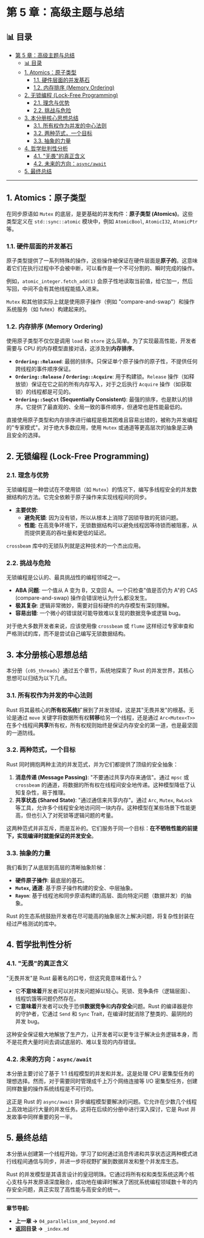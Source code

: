 ﻿# 第 5 章：高级主题与总结


## 📊 目录

- [第 5 章：高级主题与总结](#第-5-章高级主题与总结)
  - [📊 目录](#-目录)
  - [1. Atomics：原子类型](#1-atomics原子类型)
    - [1.1. 硬件层面的并发基石](#11-硬件层面的并发基石)
    - [1.2. 内存排序 (Memory Ordering)](#12-内存排序-memory-ordering)
  - [2. 无锁编程 (Lock-Free Programming)](#2-无锁编程-lock-free-programming)
    - [2.1. 理念与优势](#21-理念与优势)
    - [2.2. 挑战与危险](#22-挑战与危险)
  - [3. 本分册核心思想总结](#3-本分册核心思想总结)
    - [3.1. 所有权作为并发的中心法则](#31-所有权作为并发的中心法则)
    - [3.2. 两种范式，一个目标](#32-两种范式一个目标)
    - [3.3. 抽象的力量](#33-抽象的力量)
  - [4. 哲学批判性分析](#4-哲学批判性分析)
    - [4.1. "无畏"的真正含义](#41-无畏的真正含义)
    - [4.2. 未来的方向：`async/await`](#42-未来的方向asyncawait)
  - [5. 最终总结](#5-最终总结)

---

## 1. Atomics：原子类型

在同步原语如 `Mutex` 的底层，是更基础的并发构件：**原子类型 (Atomics)**。这些类型定义在 `std::sync::atomic` 模块中，例如 `AtomicBool`, `AtomicI32`, `AtomicPtr` 等。

### 1.1. 硬件层面的并发基石

原子类型提供了一系列特殊的操作，这些操作被保证在硬件层面是**原子的**。这意味着它们在执行过程中不会被中断，可以看作是一个不可分割的、瞬时完成的操作。

例如，`atomic_integer.fetch_add(1)` 会原子性地读取当前值，给它加一，然后写回，中间不会有其他线程能插入进来。

`Mutex` 和其他锁实际上就是使用原子操作（例如 "compare-and-swap"）和操作系统服务（如 futex）构建起来的。

### 1.2. 内存排序 (Memory Ordering)

使用原子类型不仅仅是调用 `load` 和 `store` 这么简单。为了实现最高性能，开发者需要与 CPU 的内存模型直接对话，这涉及到**内存排序**。

- **`Ordering::Relaxed`**: 最弱的排序。只保证单个原子操作的原子性，不提供任何跨线程的事件顺序保证。
- **`Ordering::Release` / `Ordering::Acquire`**: 用于构建锁。`Release` 操作（如释放锁）保证在它之前的所有内存写入，对于之后执行 `Acquire` 操作（如获取锁）的线程都是可见的。
- **`Ordering::SeqCst` (Sequentially Consistent)**: 最强的排序，也是默认的排序。它提供了最直观的、全局一致的事件顺序，但通常也是性能最低的。

直接使用原子类型和内存排序进行编程是极其困难且容易出错的，被称为并发编程的"专家模式"。对于绝大多数应用，使用 `Mutex` 或通道等更高层次的抽象是正确且安全的选择。

## 2. 无锁编程 (Lock-Free Programming)

### 2.1. 理念与优势

无锁编程是一种尝试在不使用锁（如 `Mutex`）的情况下，编写多线程安全的并发数据结构的方法。它完全依赖于原子操作来实现线程间的同步。

- **主要优势**:
  - **避免死锁**: 因为没有锁，所以从根本上消除了因锁导致的死锁问题。
  - **性能**: 在高竞争环境下，无锁数据结构可以避免线程因等待锁而被阻塞，从而提供更高的吞吐量和更低的延迟。

`crossbeam` 库中的无锁队列就是这种技术的一个杰出应用。

### 2.2. 挑战与危险

无锁编程是公认的、最具挑战性的编程领域之一。

- **ABA 问题**: 一个值从 A 变为 B，又变回 A。一个只检查"值是否仍为 A"的 CAS (compare-and-swap) 操作会错误地认为什么都没发生。
- **极其复杂**: 逻辑非常微妙，需要对目标硬件的内存模型有深刻理解。
- **容易出错**: 一个微小的错误就可能导致难以复现的数据竞争或逻辑 bug。

对于绝大多数开发者来说，应该使用像 `crossbeam` 或 `flume` 这样经过专家审查和严格测试的库，而不是尝试自己编写无锁数据结构。

## 3. 本分册核心思想总结

本分册（`c05_threads`）通过五个章节，系统地探索了 Rust 的并发世界，其核心思想可以归结为以下几点。

### 3.1. 所有权作为并发的中心法则

Rust 将其最核心的**所有权系统**扩展到了并发领域，这是其"无畏并发"的根基。无论是通过 `move` 关键字将数据所有权**转移**给另一个线程，还是通过 `Arc<Mutex<T>>` 在多个线程间**共享**所有权，所有权规则始终是保证内存安全的第一道，也是最坚固的一道防线。

### 3.2. 两种范式，一个目标

Rust 同时拥抱两种主流的并发范式，并为它们都提供了顶级的安全抽象：

1. **消息传递 (Message Passing)**: "不要通过共享内存来通信"。通过 `mpsc` 或 `crossbeam` 的通道，将数据的所有权在线程间安全地传递。这种模型降低了认知复杂性，易于推理。
2. **共享状态 (Shared State)**: "通过通信来共享内存"。通过 `Arc`, `Mutex`, `RwLock` 等工具，允许多个线程安全地访问同一块内存。这种模型在某些场景下性能更高，但也引入了对死锁等逻辑问题的考量。

这两种范式并非互斥，而是互补的。它们服务于同一个目标：**在不牺牲性能的前提下，实现编译时就能保证的并发安全**。

### 3.3. 抽象的力量

我们看到了从底层到高层的清晰抽象阶梯：

- **硬件原子操作**: 最底层的基石。
- **`Mutex`, 通道**: 基于原子操作构建的安全、中层抽象。
- **`Rayon`**: 基于线程池和同步原语构建的高层、面向特定问题（数据并发）的抽象。

Rust 的生态系统鼓励开发者在尽可能高的抽象层次上解决问题，将复杂性封装在经过严格测试的库中。

## 4. 哲学批判性分析

### 4.1. "无畏"的真正含义

"无畏并发"是 Rust 最著名的口号，但这究竟意味着什么？

- 它**不意味着**开发者可以对并发问题掉以轻心。死锁、竞争条件（逻辑层面）、线程饥饿等问题仍然存在。
- 它**意味着**开发者可以免于恐惧**数据竞争**和**内存安全**问题。Rust 的编译器是你的守护者，它通过 `Send` 和 `Sync` Trait，在编译时就消除了整类的、最阴险的并发 bug。

这种安全保证极大地解放了生产力，让开发者可以更专注于解决业务逻辑本身，而不是花费大量时间去调试底层的、难以复现的内存错误。

### 4.2. 未来的方向：`async/await`

本分册主要讨论了基于 1:1 线程模型的并发和并发。这是处理 CPU 密集型任务的理想选择。然而，对于需要同时管理成千上万个网络连接等 I/O 密集型任务，创建同样数量的操作系统线程是不可行的。

这正是 Rust 的 `async/await` 异步编程模型要解决的问题。它允许在少数几个线程上高效地运行大量的并发任务。这将在后续的分册中进行深入探讨，它是 Rust 并发故事中同样重要的另一半。

## 5. 最终总结

本分册从创建第一个线程开始，学习了如何通过消息传递和共享状态这两种模式进行线程间通信与同步，并进一步将视野扩展到数据并发和整个并发库生态。

Rust 的并发模型是其语言设计的皇冠明珠。它通过将所有权和类型系统这两个核心支柱与并发原语深度融合，成功地在编译时解决了困扰系统编程领域数十年的内存安全问题，真正实现了高性能与高安全的统一。

---
**章节导航:**

- **上一章 ->** `04_parallelism_and_beyond.md`
- **返回目录 ->** `_index.md`
